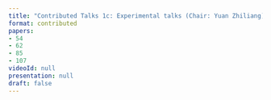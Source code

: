 ```yaml
---
title: "Contributed Talks 1c: Experimental talks (Chair: Yuan Zhiliang)"
format: contributed
papers:
- 54
- 62
- 85
- 107
videoId: null
presentation: null
draft: false
---
```

